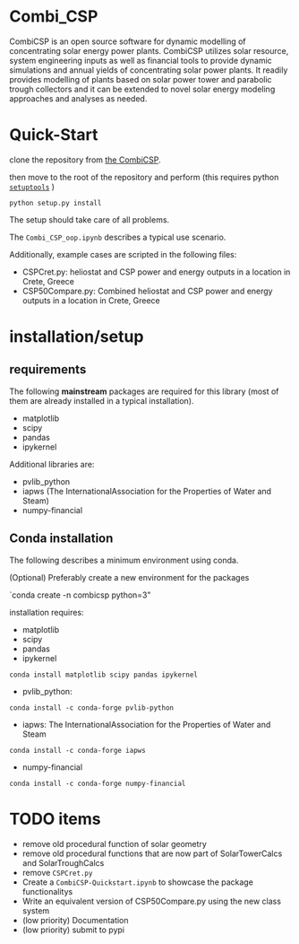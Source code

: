 # Combi_CSP
CombiCSP is an open source software for dynamic modelling of concentrating solar energy power plants. CombiCSP utilizes solar resource, system engineering inputs as well as financial tools to provide dynamic simulations and annual yields of concentrating solar power plants. It readily provides modelling of plants based on solar power tower and parabolic trough collectors and it can be extended to novel solar energy modeling approaches and analyses as needed.

# Quick-Start

clone the repository from [the CombiCSP][1].

then move to the root of the repository and perform (this requires python [`setuptools`][1] )

`python setup.py install`

The setup should take care of all problems.

The `Combi_CSP_oop.ipynb` describes a typical use scenario.

Additionally, example cases are scripted in the following files:
- CSPCret.py: heliostat and CSP power and energy outputs in a location in Crete, Greece
- CSP50Compare.py: Combined heliostat and CSP power and energy outputs in a location in Crete, Greece


# installation/setup

## requirements

The following **mainstream** packages are required for this library (most of them are already installed in a typical installation).

- matplotlib
- scipy
- pandas
- ipykernel

Additional libraries are:

- pvlib_python 
- iapws (The InternationalAssociation for the Properties of Water and Steam) 
- numpy-financial 

## Conda installation

The following describes a minimum environment using conda. 

(Optional) Preferably create a new environment for the packages

`conda create -n combicsp python=3"

installation requires:
- matplotlib
- scipy
- pandas
- ipykernel

`conda install matplotlib scipy pandas ipykernel`

- pvlib_python:

`conda install -c conda-forge pvlib-python`

- iapws: The InternationalAssociation for the Properties of Water and Steam

`conda install -c conda-forge iapws`

- numpy-financial

`conda install -c conda-forge numpy-financial`


# TODO items

- remove old procedural function of solar geometry 
- remove old procedural functions that are now part of SolarTowerCalcs and SolarTroughCalcs
- remove `CSPCret.py` 
- Create a  `CombiCSP-Quickstart.ipynb` to showcase the package functionalitys
- Write an equivalent version of CSP50Compare.py using the new class system
- (low priority) Documentation
- (low priority) submit to pypi

[1]: https://pypi.org/project/setuptools/
[2]: https://github.com/npapnet/Combi_CSP.git